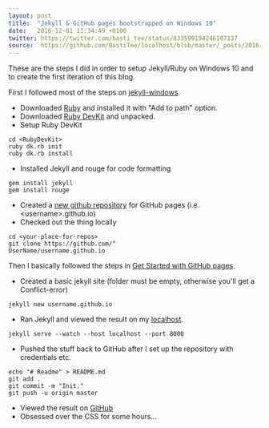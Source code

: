 ```yaml
---
layout: post
title:  "Jekyll & GitHub pages bootstrapped on Windows 10"
date:   2016-12-01 11:34:49 +0100
twitter: https://twitter.com/basti_tee/status/833599194246107137
source:  https://github.com/BastiTee/localhost/blob/master/_posts/2016-12-01-jekyll-github-pages-bootstrap-on-win.md
---
```

These are the steps I did in order to setup Jekyll/Ruby on Windows 10 and to create the first iteration of this blog.

First I followed most of the steps on [jekyll-windows](http://jekyll-windows.juthilo.com/).

* Downloaded [Ruby](http://rubyinstaller.org/downloads/) and installed it with "Add to path" option.
* Downloaded [Ruby DevKit](http://rubyinstaller.org/downloads/) and unpacked.
* Setup Ruby DevKit

```shell
cd <RubyDevKit>
ruby dk.rb init
ruby dk.rb install
```

* Installed Jekyll and rouge for code formatting

```shell
gem install jekyll
gem install rouge
```

* Created a [new github repository](https://github.com/new) for GitHub pages (i.e. \<username\>.github.io)
* Checked out the thing locally

```shell
cd <your-place-for-repos>
git clone https://github.com/^
UserName/username.github.io
```


Then I basically followed the steps in [Get Started with GitHub pages](https://24ways.org/2013/get-started-with-github-pages/).

* Created a basic jekyll site (folder must be empty, otherwise you'll get a Conflict-error)

```shell
jekyll new username.github.io
```

* Ran Jekyll and viewed the result on my [localhost](http://localhost:8000).

```shell
jekyll serve --watch --host localhost --port 8000
```

* Pushed the stuff back to GitHub after I set up the repository with credentials etc.

```shell
echo "# Readme" > README.md
git add .
git commit -m "Init."
git push -u origin master
```

* Viewed the result on [GitHub](https://UserName.github.io)
* Obsessed over the CSS for some hours...
